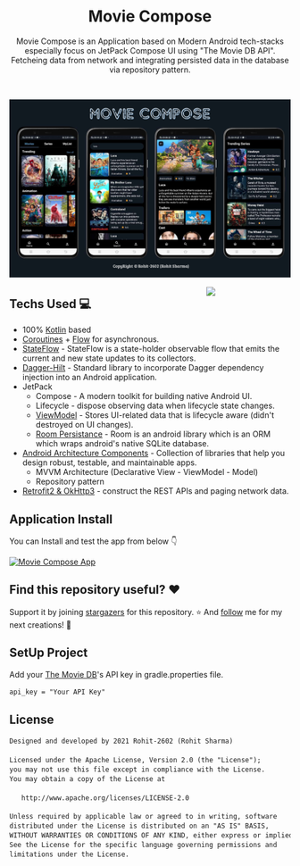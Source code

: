 <h1 align="center">Movie Compose</h1>
  
<p align="center">  
Movie Compose is an Application based on Modern Android tech-stacks especially focus on JetPack Compose UI using "The Movie DB API". Fetcheing data from network and integrating persisted data in the database via repository pattern.
<br>
</p>
<br>

<p align="center">
<img src="/previews/preview-image.png" width=900>
</p>

<img src="/previews/preview-gif.gif" align="right" width="30%"/>

## Techs Used 💻
- 100% [Kotlin](https://kotlinlang.org/) based
- [Coroutines](https://github.com/Kotlin/kotlinx.coroutines) + [Flow](https://kotlin.github.io/kotlinx.coroutines/kotlinx-coroutines-core/kotlinx.coroutines.flow/) for asynchronous.
- [StateFlow](https://developer.android.com/kotlin/flow/stateflow-and-sharedflow) - StateFlow is a state-holder observable flow that emits the current and new state updates to its collectors.
- [Dagger-Hilt](https://dagger.dev/hilt/) - Standard library to incorporate Dagger dependency injection into an Android application.
- JetPack
  - Compose - A modern toolkit for building native Android UI.
  - Lifecycle - dispose observing data when lifecycle state changes.
  - [ViewModel](https://developer.android.com/topic/libraries/architecture/viewmodel) - Stores UI-related data that is lifecycle aware (didn't destroyed on UI changes).
  - [Room Persistance](https://developer.android.com/training/data-storage/room) - Room is an android library which is an ORM which wraps android's native SQLite database.
- [Android Architecture Components](https://developer.android.com/topic/architecture) - Collection of libraries that help you design robust, testable, and maintainable apps.
  - MVVM Architecture (Declarative View - ViewModel - Model)
  - Repository pattern
- [Retrofit2 & OkHttp3](https://github.com/square/retrofit) - construct the REST APIs and paging network data.

## Application Install
You can Install and test the app from below 👇

[![Movie Compose App](https://img.shields.io/badge/Movie_Compose-APK-silver.svg?style=for-the-badge&logo=android)](https://github.com/Rohit-2602/Movie-Compose/releases/tag/release-1.0.0)

## Find this repository useful? ❤️
Support it by joining [stargazers](https://github.com/Rohit-2602/Movie-Compose/stargazers) for this repository. ⭐
And [follow](https://github.com/Rohit-2602) me for my next creations! 🤩

## SetUp Project
Add your [The Movie DB](https://www.themoviedb.org/)'s API key in gradle.properties file.
```XML
api_key = "Your API Key"
```

## License

```XML
Designed and developed by 2021 Rohit-2602 (Rohit Sharma)

Licensed under the Apache License, Version 2.0 (the "License");
you may not use this file except in compliance with the License.
You may obtain a copy of the License at

   http://www.apache.org/licenses/LICENSE-2.0

Unless required by applicable law or agreed to in writing, software
distributed under the License is distributed on an "AS IS" BASIS,
WITHOUT WARRANTIES OR CONDITIONS OF ANY KIND, either express or implied.
See the License for the specific language governing permissions and
limitations under the License.
```

